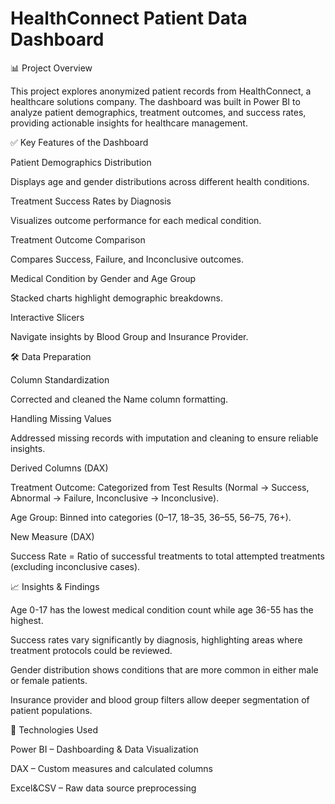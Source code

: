 
# HealthConnect Patient Data Dashboard
📊 Project Overview

This project explores anonymized patient records from HealthConnect, a healthcare solutions company. The dashboard was built in Power BI to analyze patient demographics, treatment outcomes, and success rates, providing actionable insights for healthcare management.

✅ Key Features of the Dashboard

Patient Demographics Distribution

Displays age and gender distributions across different health conditions.

Treatment Success Rates by Diagnosis

Visualizes outcome performance for each medical condition.

Treatment Outcome Comparison

Compares Success, Failure, and Inconclusive outcomes.

Medical Condition by Gender and Age Group

Stacked charts highlight demographic breakdowns.

Interactive Slicers

Navigate insights by Blood Group and Insurance Provider.

🛠️ Data Preparation

Column Standardization

Corrected and cleaned the Name column formatting.

Handling Missing Values

Addressed missing records with imputation and cleaning to ensure reliable insights.

Derived Columns (DAX)

Treatment Outcome: Categorized from Test Results (Normal → Success, Abnormal → Failure, Inconclusive → Inconclusive).

Age Group: Binned into categories (0–17, 18–35, 36–55, 56–75, 76+).

New Measure (DAX)

Success Rate = Ratio of successful treatments to total attempted treatments (excluding inconclusive cases).

📈 Insights & Findings

Age 0-17 has the lowest medical condition count while age 36-55 has the highest.

Success rates vary significantly by diagnosis, highlighting areas where treatment protocols could be reviewed.

Gender distribution shows conditions that are more common in either male or female patients.

Insurance provider and blood group filters allow deeper segmentation of patient populations.

🚀 Technologies Used

Power BI – Dashboarding & Data Visualization

DAX – Custom measures and calculated columns

Excel&CSV – Raw data source preprocessing
